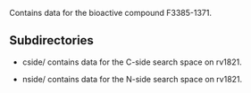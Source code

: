 Contains data for the bioactive compound F3385-1371.

## Subdirectories

- cside/ contains data for the C-side search space on rv1821.

- nside/ contains data for the N-side search space on rv1821.

